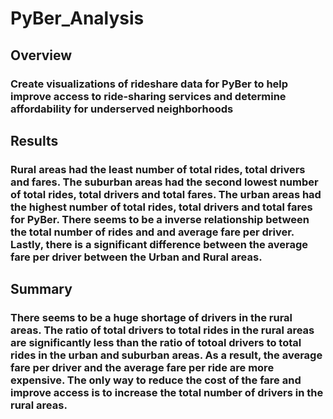 # PyBer_Analysis

## Overview 
### Create visualizations of rideshare data for PyBer to help improve access to ride-sharing services and determine affordability for underserved neighborhoods

## Results
### Rural areas had the least number of total rides, total drivers and fares. The suburban areas had the second lowest number of total rides, total drivers and total fares. The urban areas had the highest number of total rides, total drivers and total fares for PyBer. There seems to be a inverse relationship between the total number of rides and and average fare per driver. Lastly, there is a significant difference between the average fare per driver between the Urban and Rural areas. 

## Summary
### There seems to be a huge shortage of drivers in the rural areas. The ratio of total drivers to total rides in the rural areas are significantly less than the ratio of totoal drivers to total rides in the urban and suburban areas. As a result, the average fare per driver and the average fare per ride are more expensive. The only way to reduce the cost of the fare and improve access is to increase the total number of drivers in the rural areas. 

